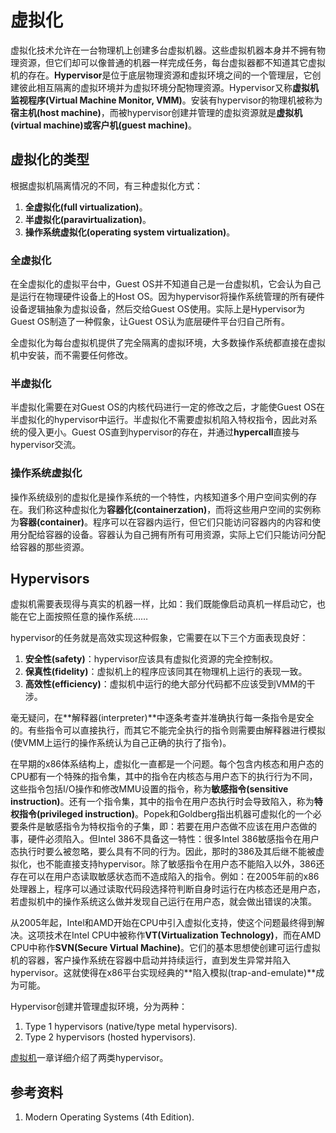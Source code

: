 # 虚拟化
虚拟化技术允许在一台物理机上创建多台虚拟机器。这些虚拟机器本身并不拥有物理资源，但它们却可以像普通的机器一样完成任务，每台虚拟器都不知道其它虚拟机的存在。**Hypervisor**是位于底层物理资源和虚拟环境之间的一个管理层，它创建彼此相互隔离的虚拟环境并为虚拟环境分配物理资源。Hypervisor又称**虚拟机监视程序(Virtual Machine Monitor, VMM)**。安装有hypervisor的物理机被称为**宿主机(host machine)**，而被hypervisor创建并管理的虚拟资源就是**虚拟机(virtual machine)**或**客户机(guest machine)**。

## 虚拟化的类型
根据虚拟机隔离情况的不同，有三种虚拟化方式：
1. **全虚拟化(full virtualization)**。
2. **半虚拟化(paravirtualization)**。
3. **操作系统虚拟化(operating system virtualization)**。

### 全虚拟化
在全虚拟化的虚拟平台中，Guest OS并不知道自己是一台虚拟机，它会认为自己是运行在物理硬件设备上的Host OS。因为hypervisor将操作系统管理的所有硬件设备逻辑抽象为虚拟设备，然后交给Guest OS使用。实际上是Hypervisor为Guest OS制造了一种假象，让Guest OS认为底层硬件平台归自己所有。

全虚拟化为每台虚拟机提供了完全隔离的虚拟环境，大多数操作系统都直接在虚拟机中安装，而不需要任何修改。

### 半虚拟化
半虚拟化需要在对Guest OS的内核代码进行一定的修改之后，才能使Guest OS在半虚拟化的hypervisor中运行。半虚拟化不需要虚拟机陷入特权指令，因此对系统的侵入更小。Guest OS直到hypervisor的存在，并通过**hypercall**直接与hypervisor交流。

### 操作系统虚拟化
操作系统级别的虚拟化是操作系统的一个特性，内核知道多个用户空间实例的存在。我们称这种虚拟化为**容器化(containerzation)**，而将这些用户空间的实例称为**容器(container)**。程序可以在容器内运行，但它们只能访问容器内的内容和使用分配给容器的设备。容器认为自己拥有所有可用资源，实际上它们只能访问分配给容器的那些资源。

## Hypervisors
虚拟机需要表现得与真实的机器一样，比如：我们既能像启动真机一样启动它，也能在它上面按照任意的操作系统……

hypervisor的任务就是高效实现这种假象，它需要在以下三个方面表现良好：
1. **安全性(safety)**：hypervisor应该具有虚拟化资源的完全控制权。
2. **保真性(fidelity)**：虚拟机上的程序应该同其在物理机上运行的表现一致。
3. **高效性(efficiency)**：虚拟机中运行的绝大部分代码都不应该受到VMM的干涉。

毫无疑问，在**解释器(interpreter)**中逐条考查并准确执行每一条指令是安全的。有些指令可以直接执行，而其它不能完全执行的指令则需要由解释器进行模拟(使VMM上运行的操作系统认为自己正确的执行了指令)。

在早期的x86体系结构上，虚拟化一直都是一个问题。每个包含内核态和用户态的CPU都有一个特殊的指令集，其中的指令在内核态与用户态下的执行行为不同，这些指令包括I/O操作和修改MMU设置的指令，称为**敏感指令(sensitive instruction)**。还有一个指令集，其中的指令在用户态执行时会导致陷入，称为**特权指令(privileged instruction)**。Popek和Goldberg指出机器可虚拟化的一个必要条件是敏感指令为特权指令的子集，即：若要在用户态做不应该在用户态做的事，硬件必须陷入。但Intel 386不具备这一特性：很多Intel 386敏感指令在用户态执行时要么被忽略，要么具有不同的行为。因此，那时的386及其后继不能被虚拟化，也不能直接支持hypervisor。除了敏感指令在用户态不能陷入以外，386还存在可以在用户态读取敏感状态而不造成陷入的指令。例如：在2005年前的x86处理器上，程序可以通过读取代码段选择符判断自身时运行在内核态还是用户态，若虚拟机中的操作系统这么做并发现自己运行在用户态，就会做出错误的决策。

从2005年起，Intel和AMD开始在CPU中引入虚拟化支持，使这个问题最终得到解决。这项技术在Intel CPU中被称作**VT(Virtualization Technology)**，而在AMD CPU中称作**SVN(Secure Virtual Machine)**。它们的基本思想使创建可运行虚拟机的容器，客户操作系统在容器中启动并持续运行，直到发生异常并陷入hypervisor。这就使得在x86平台实现经典的**陷入模拟(trap-and-emulate)**成为可能。

Hypervisor创建并管理虚拟环境，分为两种：
1. Type 1 hypervisors (native/type metal hypervisors).
2. Type 2 hypervisors (hosted hypervisors).

[虚拟机](./VirtualMachines.md)一章详细介绍了两类hypervisor。

## 参考资料
1. Modern Operating Systems (4th Edition).